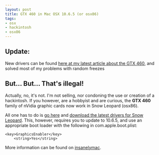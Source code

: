 ```yaml
--- 
layout: post
title: GTX 460 in Mac OSX 10.6.5 (or osx86)
tags: 
- osx
- hackintosh
- osx86
---
```


## Update:

New drivers can be found [here at my latest article about the GTX 460](/2011/03/28/random-freeze-fix-for-gtx-460-in-10.6--osx86-/), and solved most of my problems with random freezes

## But... But... That's illegal! 

Actually, no, it's not. I'm not selling, nor condoning the use or creation of a hackintosh. If you however, are a hobbyist and are curious, the **GTX 460** family of nVidia graphic cards now work in Snow Leopard (osx86). 

All one has to do is [go here][1] and [download the latest drivers for Snow Leopard][1]. This, however, requires you to update to 10.6.5, and use an appropriate boot loader with the following in com.apple.boot.plist:

    <key>GraphicsEnabler</key>
		<string>Yes</string>

More information can be found on [insanelymac](http://www.insanelymac.com/forum/index.php?showtopic=214219&st=960).

  [1]: http://www.nvidia.com/object/quadro-macosx-256.01.00f03-driver.html